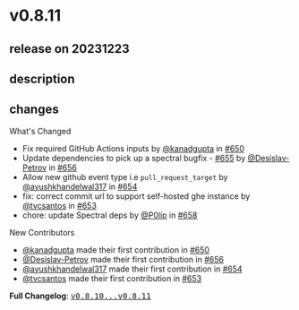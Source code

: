 # v0.8.11

## release on 20231223
## description
## changes
What's Changed

* Fix required GitHub Actions inputs by <a class="user-mention notranslate" data-hovercard-type="user" data-hovercard-url="/users/kanadgupta/hovercard" data-octo-click="hovercard-link-click" data-octo-dimensions="link_type:self" href="https://github.com/kanadgupta">@kanadgupta</a> in <a class="issue-link js-issue-link" data-error-text="Failed to load title" data-id="1521434237" data-permission-text="Title is private" data-url="https://github.com/stoplightio/spectral-action/issues/650" data-hovercard-type="pull_request" data-hovercard-url="/stoplightio/spectral-action/pull/650/hovercard" href="https://github.com/stoplightio/spectral-action/pull/650">#650</a>
* Update dependencies to pick up a spectral bugfix - <a class="issue-link js-issue-link" data-error-text="Failed to load title" data-id="2000332241" data-permission-text="Title is private" data-url="https://github.com/stoplightio/spectral-action/issues/655" data-hovercard-type="issue" data-hovercard-url="/stoplightio/spectral-action/issues/655/hovercard" href="https://github.com/stoplightio/spectral-action/issues/655">#655</a> by <a class="user-mention notranslate" data-hovercard-type="user" data-hovercard-url="/users/Desislav-Petrov/hovercard" data-octo-click="hovercard-link-click" data-octo-dimensions="link_type:self" href="https://github.com/Desislav-Petrov">@Desislav-Petrov</a> in <a class="issue-link js-issue-link" data-error-text="Failed to load title" data-id="2000332757" data-permission-text="Title is private" data-url="https://github.com/stoplightio/spectral-action/issues/656" data-hovercard-type="pull_request" data-hovercard-url="/stoplightio/spectral-action/pull/656/hovercard" href="https://github.com/stoplightio/spectral-action/pull/656">#656</a>
* Allow new github event type i.e <code>pull_request_target</code> by <a class="user-mention notranslate" data-hovercard-type="user" data-hovercard-url="/users/ayushkhandelwal317/hovercard" data-octo-click="hovercard-link-click" data-octo-dimensions="link_type:self" href="https://github.com/ayushkhandelwal317">@ayushkhandelwal317</a> in <a class="issue-link js-issue-link" data-error-text="Failed to load title" data-id="1898187682" data-permission-text="Title is private" data-url="https://github.com/stoplightio/spectral-action/issues/654" data-hovercard-type="pull_request" data-hovercard-url="/stoplightio/spectral-action/pull/654/hovercard" href="https://github.com/stoplightio/spectral-action/pull/654">#654</a>
* fix: correct commit url to support self-hosted ghe instance by <a class="user-mention notranslate" data-hovercard-type="user" data-hovercard-url="/users/tvcsantos/hovercard" data-octo-click="hovercard-link-click" data-octo-dimensions="link_type:self" href="https://github.com/tvcsantos">@tvcsantos</a> in <a class="issue-link js-issue-link" data-error-text="Failed to load title" data-id="1759213955" data-permission-text="Title is private" data-url="https://github.com/stoplightio/spectral-action/issues/653" data-hovercard-type="pull_request" data-hovercard-url="/stoplightio/spectral-action/pull/653/hovercard" href="https://github.com/stoplightio/spectral-action/pull/653">#653</a>
* chore: update Spectral deps by <a class="user-mention notranslate" data-hovercard-type="user" data-hovercard-url="/users/P0lip/hovercard" data-octo-click="hovercard-link-click" data-octo-dimensions="link_type:self" href="https://github.com/P0lip">@P0lip</a> in <a class="issue-link js-issue-link" data-error-text="Failed to load title" data-id="2054142878" data-permission-text="Title is private" data-url="https://github.com/stoplightio/spectral-action/issues/658" data-hovercard-type="pull_request" data-hovercard-url="/stoplightio/spectral-action/pull/658/hovercard" href="https://github.com/stoplightio/spectral-action/pull/658">#658</a>

New Contributors

* <a class="user-mention notranslate" data-hovercard-type="user" data-hovercard-url="/users/kanadgupta/hovercard" data-octo-click="hovercard-link-click" data-octo-dimensions="link_type:self" href="https://github.com/kanadgupta">@kanadgupta</a> made their first contribution in <a class="issue-link js-issue-link" data-error-text="Failed to load title" data-id="1521434237" data-permission-text="Title is private" data-url="https://github.com/stoplightio/spectral-action/issues/650" data-hovercard-type="pull_request" data-hovercard-url="/stoplightio/spectral-action/pull/650/hovercard" href="https://github.com/stoplightio/spectral-action/pull/650">#650</a>
* <a class="user-mention notranslate" data-hovercard-type="user" data-hovercard-url="/users/Desislav-Petrov/hovercard" data-octo-click="hovercard-link-click" data-octo-dimensions="link_type:self" href="https://github.com/Desislav-Petrov">@Desislav-Petrov</a> made their first contribution in <a class="issue-link js-issue-link" data-error-text="Failed to load title" data-id="2000332757" data-permission-text="Title is private" data-url="https://github.com/stoplightio/spectral-action/issues/656" data-hovercard-type="pull_request" data-hovercard-url="/stoplightio/spectral-action/pull/656/hovercard" href="https://github.com/stoplightio/spectral-action/pull/656">#656</a>
* <a class="user-mention notranslate" data-hovercard-type="user" data-hovercard-url="/users/ayushkhandelwal317/hovercard" data-octo-click="hovercard-link-click" data-octo-dimensions="link_type:self" href="https://github.com/ayushkhandelwal317">@ayushkhandelwal317</a> made their first contribution in <a class="issue-link js-issue-link" data-error-text="Failed to load title" data-id="1898187682" data-permission-text="Title is private" data-url="https://github.com/stoplightio/spectral-action/issues/654" data-hovercard-type="pull_request" data-hovercard-url="/stoplightio/spectral-action/pull/654/hovercard" href="https://github.com/stoplightio/spectral-action/pull/654">#654</a>
* <a class="user-mention notranslate" data-hovercard-type="user" data-hovercard-url="/users/tvcsantos/hovercard" data-octo-click="hovercard-link-click" data-octo-dimensions="link_type:self" href="https://github.com/tvcsantos">@tvcsantos</a> made their first contribution in <a class="issue-link js-issue-link" data-error-text="Failed to load title" data-id="1759213955" data-permission-text="Title is private" data-url="https://github.com/stoplightio/spectral-action/issues/653" data-hovercard-type="pull_request" data-hovercard-url="/stoplightio/spectral-action/pull/653/hovercard" href="https://github.com/stoplightio/spectral-action/pull/653">#653</a>

<strong>Full Changelog</strong>: <a class="commit-link" href="https://github.com/stoplightio/spectral-action/compare/v0.8.10...v0.8.11"><tt>v0.8.10...v0.8.11</tt></a>

